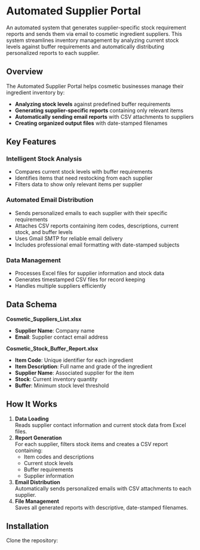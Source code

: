 
# Automated Supplier Portal

An automated system that generates supplier-specific stock requirement reports and sends them via email to cosmetic ingredient suppliers. This system streamlines inventory management by analyzing current stock levels against buffer requirements and automatically distributing personalized reports to each supplier.

## Overview

The Automated Supplier Portal helps cosmetic businesses manage their ingredient inventory by:  
- **Analyzing stock levels** against predefined buffer requirements  
- **Generating supplier-specific reports** containing only relevant items  
- **Automatically sending email reports** with CSV attachments to suppliers  
- **Creating organized output files** with date-stamped filenames  

## Key Features

### Intelligent Stock Analysis
- Compares current stock levels with buffer requirements  
- Identifies items that need restocking from each supplier  
- Filters data to show only relevant items per supplier  

### Automated Email Distribution
- Sends personalized emails to each supplier with their specific requirements  
- Attaches CSV reports containing item codes, descriptions, current stock, and buffer levels  
- Uses Gmail SMTP for reliable email delivery  
- Includes professional email formatting with date-stamped subjects  

### Data Management
- Processes Excel files for supplier information and stock data  
- Generates timestamped CSV files for record keeping  
- Handles multiple suppliers efficiently  

## Data Schema

**Cosmetic_Suppliers_List.xlsx**  
- **Supplier Name**: Company name  
- **Email**: Supplier contact email address  

**Cosmetic_Stock_Buffer_Report.xlsx**  
- **Item Code**: Unique identifier for each ingredient  
- **Item Description**: Full name and grade of the ingredient  
- **Supplier Name**: Associated supplier for the item  
- **Stock**: Current inventory quantity  
- **Buffer**: Minimum stock level threshold  

## How It Works

1. **Data Loading**  
   Reads supplier contact information and current stock data from Excel files.  
2. **Report Generation**  
   For each supplier, filters stock items and creates a CSV report containing:  
   - Item codes and descriptions  
   - Current stock levels  
   - Buffer requirements  
   - Supplier information  
3. **Email Distribution**  
   Automatically sends personalized emails with CSV attachments to each supplier.  
4. **File Management**  
   Saves all generated reports with descriptive, date-stamped filenames.  

## Installation

Clone the repository:
